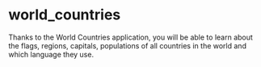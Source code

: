 # world_countries

Thanks to the World Countries application, you will be able to learn about the flags, regions, capitals, populations of all countries in the world and which language they use.
